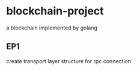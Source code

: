 # blockchain-project

a blockchain implemented by golang

## EP1

create transport layer structure for rpc connection